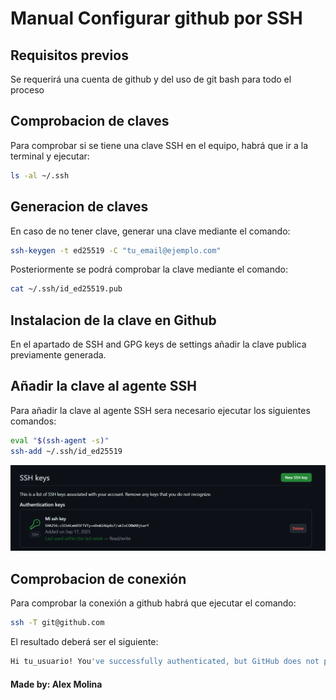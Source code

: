 # Manual Configurar github por SSH

## Requisitos previos

Se requerirá una cuenta de github y del uso de git bash para todo el proceso

## Comprobacion de claves

Para comprobar si se tiene una clave SSH en el equipo, habrá que ir a la terminal y ejecutar:

```bash
ls -al ~/.ssh
```

## Generacion de claves

En caso de no tener clave, generar una clave mediante el comando:

```bash
ssh-keygen -t ed25519 -C "tu_email@ejemplo.com"
```

Posteriormente se podrá comprobar la clave mediante el comando:

```bash
cat ~/.ssh/id_ed25519.pub
```
## Instalacion de la clave en Github

En el apartado de SSH and GPG keys de settings añadir la clave publica previamente generada.

## Añadir la clave al agente SSH

Para añadir la clave al agente SSH sera necesario ejecutar los siguientes comandos:

```bash
eval "$(ssh-agent -s)"
ssh-add ~/.ssh/id_ed25519
```
![imagen añadir clave ssh](/img/Key.png)

## Comprobacion de conexión

Para comprobar la conexión a github habrá que ejecutar el comando:

```bash
ssh -T git@github.com
```

El resultado deberá ser el siguiente:

```bash
Hi tu_usuario! You've successfully authenticated, but GitHub does not provide shell access.
```

#### Made by: Alex Molina